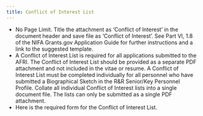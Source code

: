 ```yaml
---
title: Conflict of Interest List
---
```


- No Page Limit. Title the attachment as ‘Conflict of Interest’ in the document header and save file as ‘Conflict of Interest’. See Part VI, 1.8 of the NIFA Grants.gov Application Guide for further instructions and a link to the suggested template.
- A Conflict of Interest List is required for all applications submitted to the AFRI. The Conflict of Interest List should be provided as a separate PDF attachment and not included in the vitae or resume. A Conflict of Interest List must be completed individually for all personnel who have submitted a Biographical Sketch in the R&R Senior/Key Personnel Profile. Collate all individual Conflict of Interest lists into a single document file. The lists can only be submitted as a single PDF attachment.
- Here is the required form for the Conflict of Interest List.